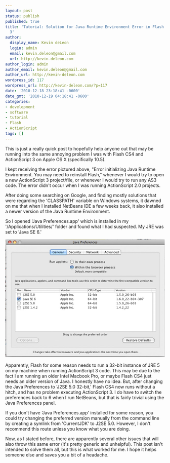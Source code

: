 ```yaml
---
layout: post
status: publish
published: true
title: 'Tutorial: Solution for Java Runtime Environment Error in Flash CS 4 and ActionScript
  3'
author:
  display_name: Kevin deLeon
  login: admin
  email: kevin.deleon@gmail.com
  url: http://kevin-deleon.com
author_login: admin
author_email: kevin.deleon@gmail.com
author_url: http://kevin-deleon.com
wordpress_id: 117
wordpress_url: http://kevin-deleon.com/?p=117
date: '2010-12-18 23:18:41 -0600'
date_gmt: '2010-12-19 04:18:41 -0600'
categories:
- development
- software
- tutorial
- Flash
- ActionScript
tags: []
---
```

This is just a really quick post to hopefully help anyone out that may be running into the same annoying problem I was with Flash CS4 and ActionScript 3 on Apple OS X (specifically 10.5).

I kept receiving the error pictured above, "Error initializing Java Runtime Environment.  You may need to reinstall Flash," whenever I would try to open a new ActionScript 3 project/file, or whenever I would try to run any AS3 code.  The error didn't occur when I was running ActionScript 2.0 projects.

After doing some searching on Google, and finding mostly solutions that were regarding the 'CLASSPATH' variable on Windows systems, it dawned on me that when I installed NetBeans IDE a few weeks back, it also installed a newer version of the Java Runtime Environment.

So I opened 'Java Preferences.app' which is installed in my '/Applications/Utilities/' folder and found what I had suspected.  My JRE was set to 'Java SE 6.'

<img title="Java Preferences Utility" src="/wp-content/uploads/2010/12/javaprefs1.jpg" alt="Java Preferences Utility" />

Apparently, Flash for some reason needs to run a 32-bit instance of JRE 5 on my machine when running ActionScript 3 code.  This may be due to the fact I am running an older Intel Macbook Pro, or maybe Flash CS4 just needs an older version of Java.  I honestly have no idea.  But, after changing the Java Preferences to 'J2SE 5.0 32-bit,' Flash CS4 now runs without a hitch, and has no problem executing ActionScript 3.  I do have to switch the preferences back to 6 when I run NetBeans, but that is fairly trivial using the Java Preferences panel.

If you don't have 'Java Preferences.app' installed for some reason, you could try changing the preferred version manually from the command line by creating a symlink from 'CurrentJDK' to J2SE 5.0.  However, I don't recommend this route unless you know what you are doing.

Now, as I stated before, there are apparently several other issues that will also throw this same error (it's pretty generic and unhelpful).  This post isn't intended to solve them all, but this is what worked for me.  I hope it helps someone else and saves you a bit of a headache.

